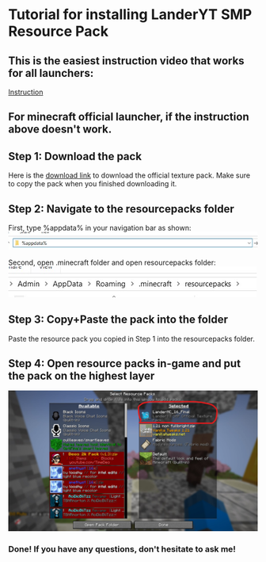 # Tutorial for installing LanderYT SMP Resource Pack


## This is the easiest instruction video that works for all launchers: 
[Instruction](https://youtu.be/LhOFa1LspU0)  


## For minecraft official launcher, if the instruction above doesn't work.  
## Step 1: Download the pack
Here is the [download link](https://drive.google.com/file/d/1vke74RqISNfXfLKEeGEdf--YqxUbXqnV/view?usp=sharing) to download the official texture pack. Make sure to copy the pack when you finished downloading it. 

## Step 2: Navigate to the resourcepacks folder
First, type %appdata% in your navigation bar as shown:    
![appdata](https://github.com/landeryt/LanderYTSMP/blob/main/lib/screenshots/appdata.jpg)

    
Second, open .minecraft folder and open resourcepacks folder:  
![resourcepacks](https://github.com/landeryt/LanderYTSMP/blob/main/lib/screenshots/resourcepacks.jpg)

## Step 3: Copy+Paste the pack into the folder
Paste the resource pack you copied in Step 1 into the resourcepacks folder. 

## Step 4: Open resource packs in-game and put the pack on the highest layer  
![play](https://github.com/landeryt/LanderYTSMP/blob/main/lib/screenshots/highest_layer.jpg)  




### Done! If you have any questions, don't hesitate to ask me!
